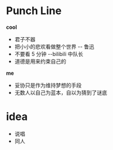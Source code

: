 # Punch Line

**cool**

- 君子不器
- 把小小的悲欢看做整个世界 -- 鲁迅
- 不要看 5 分钟 --bilibili 中队长
- 道德是用来约束自己的

**me**

- 妥协只是作为维持梦想的手段
- 无数人以自己为蓝本，自以为猜到了谜底

# idea

- 说唱
- 同人
